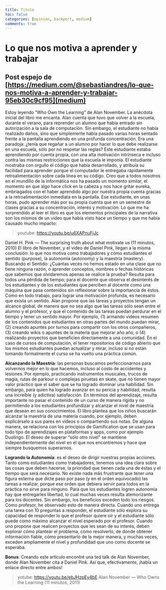 ```yaml
---
title: Titulo 
toc: false
categories: [opinión, backport, medium]
comments: true
---
```

# Lo que nos motiva a aprender y trabajar
Post espejo de [https://medium.com/@sebastiandres/lo-que-nos-motiva-a-aprender-y-trabajar-95eb30c9cf95](medium)
---

Estoy leyendo “Who Own the Learning” de Alan November. La anécdota inicial del libro me encanta. Alan cuenta que tuvo que volver a la escuela, durante el verano, para reprender un alumno que había entrado sin autorización a la sala de computación. Sin embargo, el estudiante no había realizado daños, sino que simplemente había pasado varias horas sentado frente a la pantalla aprendiendo en una profunda concentración. Era una paradoja: ¿tenía que regañar a un alumno por hacer lo que debe realizarse en una escuela, sólo por no respetar las reglas? Este estudiante estaba aprendiendo por cuenta propia, con una alta motivación intrínseca e incluso contra las mismas restricciones que la escuela le imponía. El estudiante mostraba con orgullo el código que había desarrollado, y atribuía su facilidad para aprender porque el computador le entregaba rápidamente retroalimentación sobre cada línea en su código. Creo que a todos nosotros en el mundillo de la informática nos ha pasado un momento similar, el momento en que algo hace click en la cabeza y nos hace gritar eureka, embriagados con el haber aprendido algo por nuestra propia cuenta gracias a la retroalimentación inmediata en la pantalla. Ese estudiante, en unas horas, pudo aprender más por su propia cuenta que en un semestre de clases gracias a su concentración, interés y motivación.
Lo que me ha sorprendido al leer el libro es que los elementos principales de la narrativa son los mismos de un video que había visto hace un tiempo y que me había causado mucho impacto:

> youtube: https://youtu.be/u6XAPnuFjJc

Daniel H. Pink — The surprising truth about what motivate us (11 minutos, 2010)
El libro de November, y el video de Daniel Pink, llegan a la misma conclusión: lo que nos motiva como trabajadores y cómo estudiantes el sentido (purpose), la autonomía (autonomy) y la maestría (mastery).
Buscando el Sentido: ¿Cuántas veces no hemos estado en una clase que no tiene ninguna razón, o aprender conceptos, nombres o fechas históricas que sabemos que olvidaremos apenas se realice la prueba? Resulta para todos una pérdida de tiempo; para el docente que observa el desinterés de los estudiantes y de los estudiantes que perciben al docente como una máquina que pasa contenidos sin reflexionar sobre la importancia de éstos. Como en todo trabajo, para lograr una motivación profunda, es necesario que exista un sentido. Alan propone que las tareas y proyectos tengan un alcance global, de manera que no sea algo que las tareas sólo sean entre el alumno y el profesor, y que el contenido de las tareas puedan perdurar en el tiempo y tener un sentido mayor. Por ejemplo, (1) armando videos resumen de los contenidos que estudiantes en otras partes del mundo puedan mirar, (2) creando apuntes por turnos para compartir con los otros compañeros, (3) creando wikis o apuntes de la materia que mejorar año año, o (4) realizando proyectos que beneficien directamente a una comunidad. En el caso de cursos de computación, el tener repositorios de código abierto que los mismos estudiantes puedan actualizar y mirar, incluso si no están tomando formalmente el curso se ha vuelto una práctica común.

**Alcanzando la Maestría**: las personas buscamos perfeccionarnos para volvernos mejor en lo que hacemos, incluso al costo de accidentes y lesiones. Por ejemplo, practicando instrumentos musicales, trucos de magia, rutas de parkour o complejas piruetas en skate, que no tienen mayor valor práctico que el saber que se ha logrado dominar una habilidad. Sin embargo, para quien ha logrado avanzar en su pericia y habilidad, resulta una increíble (y adictiva) satisfacción. En términos del aprendizaje, resulta importante no pasar el contenido de un curso de manera rígida y no permitiendo a los estudiantes profundizar y alcanzar el nivel de maestría que desean en sus conocimientos. El libro plantea que los niños buscarán alcanzar la maestría de una materia cuando, por ejemplo, deben explicárselo a sus pares en videos o compartiendo sus notas. De alguna manera, se relaciona con los principios de Gamification que se usan para todo tipo de aprendizajes en plataformas y apps, como por ejemplo Duolingo. El deseo de superar “sólo otro nivel” se mantiene independientemente del nivel en el que nos encontremos y hace que siempre busquemos superarnos.

**Logrando la Autonomía**: es el deseo de dirigir nuestras propias acciones. Tanto como estudiantes como trabajadores, tenemos una idea clara sobre las cosas que deben hacerse, la prioridad que tienen cada una de éstas y el tiempo que será necesario. No existe nada más frustrante que tener una figura externa que dicte paso por paso (y en el orden equivocado) las tareas a realizar, porque ese orden que debiera servir para todos en la práctica no sirve para ninguno. Para que los estudiantes logren autonomía hay que entregarles libertad, lo cual muchas veces resulta atemorizante para los docentes. Sin embargo, los beneficios exceden todo los riesgos. Como profesor, he observado esto de manera directa. Cuando uno entrega una tarea con 10 preguntas a responder, el estudiante sólo explora su capacidad de responder lo que el profesor quiere oír y el estudiante sólo puede como máximo alcanzar el nivel esperado por el profesor. Cuando uno propone que realicen proyectos que les sean de su interés, deben explorar cómo plantear el problema, como resolverlo, de donde obtener información fiable, cómo presentarlo de la mejor manera, y muchas veces, exceden ampliamente el nivel y profundidad que uno como docente se esperaba.

**Bonus**: Creando este artículo encontré una ted talk de Alan November, donde Alan November cita a Daniel Pink. Así que, efectivamente, ¡había un enlace directo entre ambos!

> yotube: https://youtu.be/ebJHzpEy4bE
Alan November — Who Owns the Learning (11 minutos, 2011)